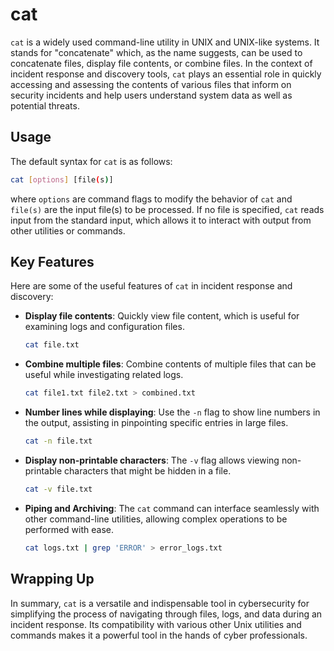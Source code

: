 # cat

`cat` is a widely used command-line utility in UNIX and UNIX-like systems. It stands for "concatenate" which, as the name suggests, can be used to concatenate files, display file contents, or combine files. In the context of incident response and discovery tools, `cat` plays an essential role in quickly accessing and assessing the contents of various files that inform on security incidents and help users understand system data as well as potential threats.

## Usage

The default syntax for `cat` is as follows:

```sh
cat [options] [file(s)]
```

where `options` are command flags to modify the behavior of `cat` and `file(s)` are the input file(s) to be processed. If no file is specified, `cat` reads input from the standard input, which allows it to interact with output from other utilities or commands.

## Key Features

Here are some of the useful features of `cat` in incident response and discovery:

- **Display file contents**: Quickly view file content, which is useful for examining logs and configuration files.

  ```sh
  cat file.txt
  ```

- **Combine multiple files**: Combine contents of multiple files that can be useful while investigating related logs.

  ```sh
  cat file1.txt file2.txt > combined.txt
  ```

- **Number lines while displaying**: Use the `-n` flag to show line numbers in the output, assisting in pinpointing specific entries in large files.

  ```sh
  cat -n file.txt
  ```

- **Display non-printable characters**: The `-v` flag allows viewing non-printable characters that might be hidden in a file.

  ```sh
  cat -v file.txt
  ```

- **Piping and Archiving**: The `cat` command can interface seamlessly with other command-line utilities, allowing complex operations to be performed with ease.

  ```sh
  cat logs.txt | grep 'ERROR' > error_logs.txt
  ```

## Wrapping Up

In summary, `cat` is a versatile and indispensable tool in cybersecurity for simplifying the process of navigating through files, logs, and data during an incident response. Its compatibility with various other Unix utilities and commands makes it a powerful tool in the hands of cyber professionals.

